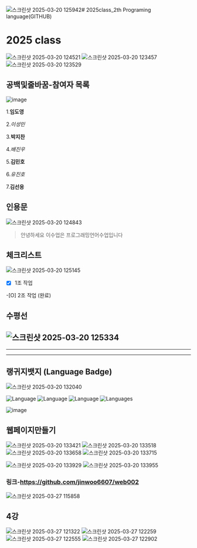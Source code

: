 ![스크린샷 2025-03-20 125942](https://github.com/user-attachments/assets/131be4d4-9219-4681-b567-498ddfa0cd5e)# 2025class_2th Programing language(GITHUB)

# 2025 class 
![스크린샷 2025-03-20 124521](https://github.com/user-attachments/assets/07d4d762-4d95-4fbb-b821-a1483111d4a0)
![스크린샷 2025-03-20 123457](https://github.com/user-attachments/assets/eed166e2-8ff3-455d-bf42-e3d53aa32a08)
![스크린샷 2025-03-20 123529](https://github.com/user-attachments/assets/247797fa-36d6-4017-ae03-074ea7f7f86b)









## 공백및줄바꿈-참여자 목록
![image](https://github.com/user-attachments/assets/06d30201-269e-4d93-ad2d-a85d0f139430)


1.**임도영**  

2._이성민_  

3.**박지찬**  

4._배진우_  

5.**김민호**  

6._유진호_

7.**김선응**










## 인용문
![스크린샷 2025-03-20 124843](https://github.com/user-attachments/assets/613a36fd-3350-4830-8b6f-9f3eaf65e733)


>안녕하세요 이수업은 프로그래밍언어수업입니다









## 체크리스트
![스크린샷 2025-03-20 125145](https://github.com/user-attachments/assets/e175de90-95f0-40e7-bcf0-e18b08ff9654)  

-[X] 1조 작업  

-[O] 2조 작업 (완료)  












## 수평선
![스크린샷 2025-03-20 125334](https://github.com/user-attachments/assets/a650265e-0cc2-4416-a2de-f76fed62988c)
-----------------------------------------
**************************************************
_______________________________________________

## 랭귀지뱃지 (Language Badge)
![스크린샷 2025-03-20 132040](https://github.com/user-attachments/assets/20b0e726-394a-471b-b742-26302e494435)


![Language](https://img.shields.io/github/languages/top/octocat/Hello-World)
![Language](https://img.shields.io/github/languages/top/octocat/Hello-World?style=plastic)
![Language](https://img.shields.io/github/languages/top/octocat/Hello-World?style=flat&color=blue)
![Languages](https://img.shields.io/github/languages/count/octocat/Hello-World)

![image](https://github.com/user-attachments/assets/7b66a586-f5a2-4c3f-8e1b-e841c6a96920)

## 웹페이지만들기
![스크린샷 2025-03-20 133421](https://github.com/user-attachments/assets/22ad9ec6-52df-4fa8-bd4b-78a24b865459)
![스크린샷 2025-03-20 133518](https://github.com/user-attachments/assets/fc4b281d-c6ac-473b-983f-948782e06ed1)
![스크린샷 2025-03-20 133658](https://github.com/user-attachments/assets/b3b446e4-1b52-4a86-a3ec-46ba6b3236ab)
![스크린샷 2025-03-20 133715](https://github.com/user-attachments/assets/05048f40-0a4b-4fbf-a580-94bf440ce381)

![스크린샷 2025-03-20 133929](https://github.com/user-attachments/assets/69a10a30-6aa0-4841-bd11-5eb7adf69f80)
![스크린샷 2025-03-20 133955](https://github.com/user-attachments/assets/a7cc2d12-394f-468c-96c7-e31afb8f1de6)

### 링크-https://github.com/jinwoo6607/web002
![스크린샷 2025-03-27 115858](https://github.com/user-attachments/assets/b16ec6ae-6bb5-448d-b2c5-229c08766cd7)

## 4강
![스크린샷 2025-03-27 121322](https://github.com/user-attachments/assets/d7689304-924d-42f3-b6af-451f5857767b)
![스크린샷 2025-03-27 122259](https://github.com/user-attachments/assets/e8c7f157-c522-48c5-a4cb-00252323d865)
![스크린샷 2025-03-27 122555](https://github.com/user-attachments/assets/72c9227d-e7d2-465d-96d6-372f19f4f731)
![스크린샷 2025-03-27 122902](https://github.com/user-attachments/assets/f5752ae0-923d-4560-b84f-54319a7192a9)

